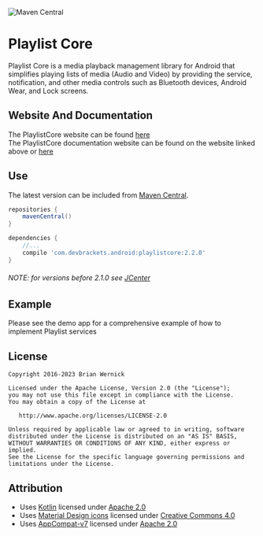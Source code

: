 ![Maven Central](https://img.shields.io/maven-central/v/com.devbrackets.android/playlistcore)

Playlist Core
============
Playlist Core is a media playback management library for Android that simplifies playing lists of
media (Audio and Video) by providing the service, notification, and other media controls such as
Bluetooth devices, Android Wear, and Lock screens.


Website And Documentation
-------
The PlaylistCore website can be found [here][Website]  
The PlaylistCore documentation website can be found on the website linked above or [here][Java Docs]


Use
-------
The latest version can be included from [Maven Central][Maven Central].

```gradle
repositories {
    mavenCentral()
}

dependencies {
    //...
    compile 'com.devbrackets.android:playlistcore:2.2.0'
}
```

###### NOTE: for versions before 2.1.0 see [JCenter][JCenter]

Example
-------
Please see the demo app for a comprehensive example of how to implement Playlist services


License
-------

    Copyright 2016-2023 Brian Wernick

    Licensed under the Apache License, Version 2.0 (the "License");
    you may not use this file except in compliance with the License.
    You may obtain a copy of the License at

       http://www.apache.org/licenses/LICENSE-2.0

    Unless required by applicable law or agreed to in writing, software
    distributed under the License is distributed on an "AS IS" BASIS,
    WITHOUT WARRANTIES OR CONDITIONS OF ANY KIND, either express or implied.
    See the License for the specific language governing permissions and
    limitations under the License.


Attribution
-----------
* Uses [Kotlin][Kotlin] licensed under [Apache 2.0][Apache 2.0]
* Uses [Material Design icons][Design Icons] licensed under [Creative Commons 4.0][CC 4.0]
* Uses [AppCompat-v7](http://developer.android.com/tools/support-library/features.html#v7-appcompat) licensed under [Apache 2.0][Apache 2.0]


 [Kotlin]: https://kotlinlang.org/
 [Design Icons]: https://github.com/google/material-design-icons
 [CC 4.0]: http://creativecommons.org/licenses/by/4.0/
 [JCenter]: https://bintray.com/brianwernick/maven/PlaylistCore/view#files
 [Maven Central]: https://search.maven.org/artifact/com.devbrackets.android/playlistcore
 [Website]: http://devbrackets.com/dev/libs/playlistcore.html
 [Java Docs]: http://devbrackets.com/dev/libs/docs/playlistcore/1.1.0/index.html
 [Apache 2.0]: https://opensource.org/licenses/Apache-2.0
